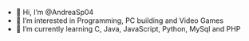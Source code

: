 - 👋 Hi, I’m @AndreaSp04
- 👀 I’m interested in Programming, PC building and Video Games
- 🌱 I’m currently learning C, Java, JavaScript, Python, MySql and PHP


<!---
AndreaSp04/AndreaSp04 is a ✨ special ✨ repository because its `README.md` (this file) appears on your GitHub profile.
You can click the Preview link to take a look at your changes.
--->
